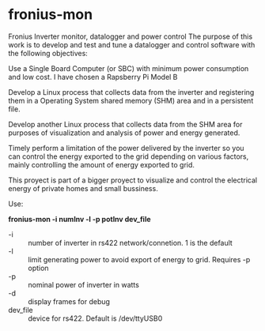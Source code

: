 # fronius-mon
Fronius Inverter monitor, datalogger and power control The purpose of this work is to develop and test and tune a datalogger and control software with the following objectives:

Use a Single Board Computer (or SBC) with minimum power consumption and low cost. I have chosen a Rapsberry Pi Model B

Develop a Linux process that collects data from the inverter and registering them in a Operating System shared memory (SHM) area and in a persistent file.

Develop another Linux process that collects data from the SHM area for purposes of visualization and analysis of power and energy generated.

Timely perform a limitation of the power delivered by the inverter so you can control the energy exported to the grid depending on various factors, mainly controlling the amount of energy exported to grid.

This proyect is part of a bigger proyect to visualize and control the electrical energy of private homes and small bussiness.

Use:
<p><b>fronius-mon  -i numInv -l -p potInv dev_file </b> 

<dl>
<dt>-i</dt> <dd>number of inverter in rs422 network/connetion. 1 is the default</dd>
<dt>-l</dt> <dd>limit generating power to avoid export of energy to grid. Requires -p option</dd>
<dt>-p</dt> <dd>nominal power of inverter in watts</dd>
<dt>-d</dt> <dd>display frames for debug</dd>
<dt>dev_file</dt>  <dd>device for rs422. Default is /dev/ttyUSB0</dd>
</dl>
 